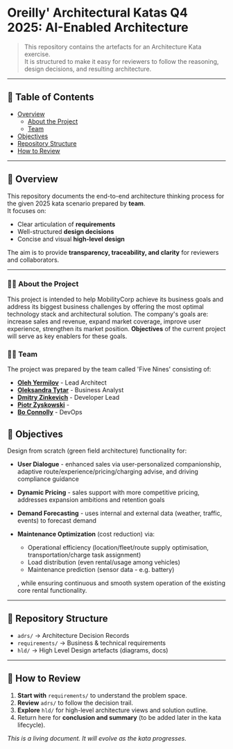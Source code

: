 # Oreilly' Architectural Katas Q4 2025: AI-Enabled Architecture
> This repository contains the artefacts for an Architecture Kata exercise.  
> It is structured to make it easy for reviewers to follow the reasoning, design decisions, and resulting architecture.

---

## 🧭 Table of Contents

- [Overview](#-overview)
  - [About the Project](#-about-the-project)
  - [Team](#-team)
- [Objectives](#-objectives)
- [Repository Structure](#-repository-structure)
- [How to Review](#-how-to-review)

---

## 📌 Overview

This repository documents the end-to-end architecture thinking process for the given 2025 kata scenario prepared by **team**.  
It focuses on:
- Clear articulation of **requirements**
- Well-structured **design decisions**
- Concise and visual **high-level design**

The aim is to provide **transparency, traceability, and clarity** for reviewers and collaborators.

---

### 👨‍💻 About the Project

This project is intended to help MobilityCorp achieve its business goals and address its biggest business challenges by offering the most optimal technology stack and architectural solution. The company's goals are: increase sales and revenue, expand market coverage, improve user experience, strengthen its market position. **Objectives** of the current project will serve as key enablers for these goals. 

### 👨‍💻 Team

The project was prepared by the team called 'Five Nines' consisting of:

- **[Oleh Yermilov](https://www.linkedin.com/in/oleg-yermilov-49a389113/)** - Lead Architect
- **[Oleksandra Tytar](https://www.linkedin.com/in/otytar/)** - Business Analyst
- **[Dmitry Zinkevich](https://www.linkedin.com/in/zinkevich/)** - Developer Lead
- **[Piotr Zyskowski](https://www.linkedin.com/in/piotr-zyskowski-80588329/)** - 
- **[Bo Connolly](https://www.linkedin.com/in/boconnolly/)** - DevOps


## 🎯 Objectives

Design from scratch (green field architecture) functionality for:
- **User Dialogue** - enhanced sales via user-personalized companionship, adaptive route/experience/pricing/charging advise, and driving compliance guidance
- **Dynamic Pricing** - sales support with more competitive pricing, addresses expansion ambitions and retention goals
- **Demand Forecasting** - uses internal and external data (weather, traffic, events) to forecast demand
- **Maintenance Optimization** (cost reduction) via:
  - Operational efficiency (location/fleet/route supply optimisation, transportation/charge task assignment)
  - Load distribution (even rental/usage among vehicles)
  - Maintenance prediction (sensor data - e.g. battery)
 
  , while ensuring continuous and smooth system operation of the existing core rental functionality.
---

## 📁 Repository Structure

- `adrs/` → Architecture Decision Records 
- `requirements/` → Business & technical requirements
- `hld/` → High Level Design artefacts (diagrams, docs)

---

## 📝 How to Review

1. **Start with** `requirements/` to understand the problem space.  
2. **Review** `adrs/` to follow the decision trail.  
3. **Explore** `hld/` for high-level architecture views and solution outline.  
4. Return here for **conclusion and summary** (to be added later in the kata lifecycle).

_This is a living document. It will evolve as the kata progresses._
